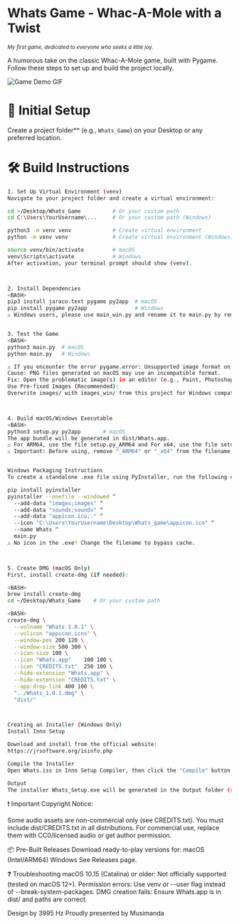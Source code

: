 # Whats Game - Whac-A-Mole with a Twist
<sub>*My first game, dedicated to everyone who seeks a little joy.*</sub>

A humorous take on the classic Whac-A-Mole game, built with Pygame.  
Follow these steps to set up and build the project locally.

![Game Demo GIF](Demo/Whats_demo.gif)


# 📂 Initial Setup
Create a project folder** (e.g., `Whats_Game`) on your Desktop or any preferred location.  


# 🛠️ Build Instructions
```bash
1. Set Up Virtual Environment (venv)
Navigate to your project folder and create a virtual environment:

cd ~/Desktop/Whats_Game          # Or your custom path
cd C:\Users\YourUsername\...     # Or your custom path (Windows)

python3 -m venv venv             # Create virtual environment
python -m venv venv              # Create virtual environment (Windows)

source venv/bin/activate         # macOS
venv\Scripts\activate            # Windows
After activation, your terminal prompt should show (venv).



2. Install Dependencies
<BASH>
pip3 install jaraco.text pygame py2app  # macOS
pip install pygame py2app               # Windows
⚠️ Windows users, please use main_win.py and rename it to main.py by removing the _win suffix.


3. Test the Game
<BASH>
python3 main.py  # macOS
python main.py   # Windows

⚠️ If you encounter the error pygame.error: Unsupported image format on Windows:
Cause: PNG files generated on macOS may use an incompatible format.
Fix: Open the problematic image(s) in an editor (e.g., Paint, Photoshop, GIMP) and re-save them as PNG.
Use Pre-fixed Images (Recommended):
Overwrite images/ with images_win/ from this project for Windows compatibility.



4. Build macOS/Windows Executable
<BASH>
python3 setup.py py2app       # macOS
The app bundle will be generated in dist/Whats.app.
⚠️ For ARM64, use the file setup.py_ARM64 and For x64, use the file setup.py_x64.
⚠️ Important: Before using, remove "_ARM64" or "_x64" from the filename, keeping only setup.py


Windows Packaging Instructions
To create a standalone .exe file using PyInstaller, run the following command in Command Prompt:

pip install pyinstaller
pyinstaller --onefile --windowed ^
  --add-data "images;images" ^
  --add-data "sounds;sounds" ^
  --add-data "appicon.ico;." ^
  --icon "C:\Users\YourUsername\Desktop\Whats_game\appicon.ico" ^
  --name Whats ^
  main.py
⚠️ No icon in the .exe? Change the filename to bypass cache.



5. Create DMG (macOS Only)
First, install create-dmg (if needed):

<BASH>
brew install create-dmg
cd ~/Desktop/Whats_Game    # Or your custom path

<BASH>
create-dmg \
  --volname "Whats 1.0.1" \
  --volicon "appicon.icns" \
  --window-pos 200 120 \
  --window-size 500 300 \
  --icon-size 100 \
  --icon "Whats.app"    100 100 \
  --icon "CREDITS.txt"  250 100 \
  --hide-extension "Whats.app" \
  --hide-extension "CREDITS.txt" \
  --app-drop-link 400 100 \
  "../Whats_1.0.1.dmg" \
  "dist/"



Creating an Installer (Windows Only)
Install Inno Setup

Download and install from the official website:
https://jrsoftware.org/isinfo.php

Compile the Installer
Open Whats.iss in Inno Setup Compiler, then click the "Compile" button.

Output
The installer Whats_Setup.exe will be generated in the Output folder (same directory as the script).

```
❗ Important Copyright Notice:

Some audio assets are non-commercial only (see CREDITS.txt).
You must include dist/CREDITS.txt in all distributions.
For commercial use, replace them with CC0/licensed audio or get author permission.



📦 Pre-Built Releases
Download ready-to-play versions for:
macOS (Intel/ARM64)
Windows
See Releases page.



❓ Troubleshooting
macOS 10.15 (Catalina) or older: Not officially supported (tested on macOS 12+).
Permission errors: Use venv or --user flag instead of --break-system-packages.
DMG creation fails: Ensure Whats.app is in dist/ and paths are correct.



Design by 3995 Hz
Proudly presented by Musimanda

